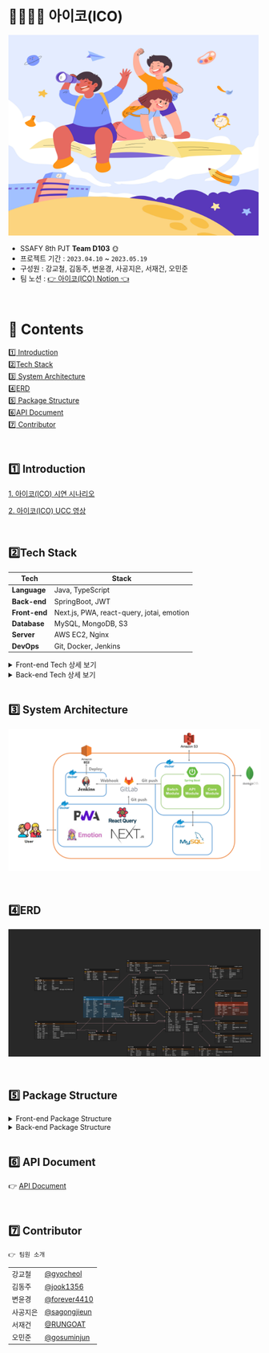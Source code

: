 # 👨‍👩‍👧‍👦 아이코(ICO)

<img src="./image/main.jpg" width="500" height="400">

- SSAFY 8th PJT **Team D103**​ 🌞
- 프로젝트 기간 : `2023.04.10` ~ `2023.05.19`
- 구성원 : 강교철, 김동주, 변윤경, 사공지은, 서재건, 오민준  
- 팀 노션 : <a href="" target="_blank">👉 아이코(ICO) Notion 👈</a>

<br>

# 📌 ​Contents

[:one: Introduction](#one-introduction)<br>
[:two:​ Tech Stack](#two-tech-stack)<br>
[:three:​ System Architecture](#three-system-architecture)<br>
[:four:​ ERD](#four-erd)<br>
[:five:​ Package Structure](#five-package-structure)<br>
[:six:​ API Document](#six-api-document)<br>
[:seven:​ Contributor](#seven-contributor)<br>


<br>

## ​:one: Introduction
[1. 아이코(ICO) 시연 시나리오](https://lab.ssafy.com/s08-final/S08P31D103/-/blob/main/exec/D103_ICO_%EC%8B%9C%EC%97%B0_%EC%8B%9C%EB%82%98%EB%A6%AC%EC%98%A4.pdf)

[2. 아이코(ICO) UCC 영상](https://youtu.be/-vTEErIri4U)

<br>

## ​:two:​ Tech Stack

| Tech         | Stack                                  |
| ------------ | -------------------------------------- |
| **Language** | Java, TypeScript                       |
| **Back-end**  | SpringBoot, JWT |
| **Front-end** | Next.js, PWA, react-query, jotai, emotion                  |
| **Database** | MySQL, MongoDB, S3                                |
| **Server**   | AWS EC2, Nginx                         |
| **DevOps**   | Git, Docker, Jenkins                            |


<details>
<summary>Front-end Tech 상세 보기</summary>
<div markdown="1">

  <br>

```
- TypeScript: 5.0.4
- @types/node: 18.16.0
- @types/react: ^18.2.6
- next: 13.3.1
- next-pwa: ^5.6.0
- @tanstack/react-query: ^4.29.3
- jotai: ^2.0.4
- axios: ^1.3.6
- @emotion/react: ^11.10.6
```
</div>
</details>


<details>
<summary>Back-end Tech 상세 보기</summary>
<div markdown="1">

  <br>

```
- Java: 11
- SpringBoot: 2.7.11
- MySQL: 8.0.29
- MongoDB: 5.0.17
- Docker: 23.0.4
- Docker-compose: 1.29.2
- Jenkins: 2.387.2
- Nginx: 1.18.0
```
</div>
</details>


<br>

## :three:​ System Architecture

![img](./image/system-architecture.png)

<br>

## :four:​ ERD

![img](./image/erd.png)

<br>

## :five: Package Structure

<details>
<summary>Front-end Package Structure</summary>
<div markdown="1">

```
└─ 📂ico
    ├─ 📂public
    │  ├─ 📂assets
    │  │  ├─ 📂check
    │  │  ├─ 📂create
    │  │  ├─ 📂deposit
    │  │  ├─ 📂dock
    │  │  ├─ 📂enter
    │  │  ├─ 📂guide
    │  │  ├─ 📂home
    │  │  ├─ 📂job
    │  │  ├─ 📂login
    │  │  ├─ 📂side_menu
    │  │  └─ 📂signup
    │  └─ 📂icons
    └─ 📂src
        ├─ 📂api
        │  ├─ 📂admin
        │  ├─ 📂common
        │  │  └─ 📂shop
        │  ├─ 📂student
        │  │  ├─ 📂class
        │  │  ├─ 📂finance
        │  │  ├─ 📂gov
        │  │  ├─ 📂home
        │  │  ├─ 📂shop
        │  │  └─ 📂user
        │  └─ 📂teacher
        │      ├─ 📂class
        │      ├─ 📂finanace
        │      ├─ 📂gov
        │      ├─ 📂shop
        │      └─ 📂user
        ├─ 📂components
        │  ├─ 📂common
        │  │  ├─ 📂AnimatedRenderer
        │  │  ├─ 📂Button
        │  │  ├─ 📂Card
        │  │  ├─ 📂Carousel
        │  │  ├─ 📂Dropdown
        │  │  ├─ 📂Input
        │  │  ├─ 📂Layout
        │  │  ├─ 📂LoadImage
        │  │  ├─ 📂Modal
        │  │  ├─ 📂Portal
        │  │  ├─ 📂ShowQR
        │  │  ├─ 📂StackNotification
        │  │  ├─ 📂SwipeableGallery
        │  │  └─ 📂TableGenerator
        │  ├─ 📂student
        │  │  ├─ 📂Class
        │  │  │  ├─ 📂JobSearch
        │  │  │  └─ 📂Students
        │  │  ├─ 📂common
        │  │  │  ├─ 📂ContentWrapper
        │  │  │  └─ 📂Loading
        │  │  ├─ 📂Finance
        │  │  │  ├─ 📂Deposit
        │  │  │  │  ├─ 📂DetailPage
        │  │  │  │  ├─ 📂GuidePage
        │  │  │  │  └─ 📂Modal
        │  │  │  └─ 📂Invest
        │  │  │      ├─ 📂Chart
        │  │  │      ├─ 📂IssueList
        │  │  │      └─ 📂Modal
        │  │  ├─ 📂Gov
        │  │  │  ├─ 📂Job
        │  │  │  └─ 📂Rule
        │  │  ├─ 📂Home
        │  │  │  ├─ 📂Asset
        │  │  │  ├─ 📂AssetDetail
        │  │  │  ├─ 📂Coupon
        │  │  │  ├─ 📂GradationButton
        │  │  │  ├─ 📂JobCard
        │  │  │  ├─ 📂SideMenu
        │  │  │  └─ 📂Tip
        │  │  ├─ 📂layout
        │  │  │  ├─ 📂NavBar
        │  │  │  ├─ 📂PageHeader
        │  │  │  ├─ 📂PageLoading
        │  │  │  ├─ 📂TabMenu
        │  │  │  └─ 📂TransitionWrapper
        │  │  └─ 📂Shop
        │  │      ├─ 📂QRScanner
        │  │      └─ 📂ShopCreate
        │  └─ 📂teacher
        │      ├─ 📂Class
        │      │  ├─ 📂Coupon
        │      │  ├─ 📂JobSearch
        │      │  ├─ 📂Property
        │      │  └─ 📂Student
        │      │      ├─ 📂Detail
        │      │      └─ 📂List
        │      ├─ 📂common
        │      │  ├─ 📂CollapseMenu
        │      │  ├─ 📂CommonListElement
        │      │  ├─ 📂Form
        │      │  ├─ 📂KebabMenu
        │      │  └─ 📂Pagination
        │      ├─ 📂Finance
        │      │  ├─ 📂Deposit
        │      │  └─ 📂Invest
        │      ├─ 📂Gov
        │      │  ├─ 📂Exchequer
        │      │  ├─ 📂Job
        │      │  └─ 📂Rule
        │      ├─ 📂layout
        │      │  └─ 📂SideBar
        │      ├─ 📂Shop
        │      │  └─ 📂Create
        │      └─ 📂Signup
        │          └─ 📂SignupIcons
        ├─ 📂hooks
        ├─ 📂pages
        │  ├─ 📂admin
        │  ├─ 📂student
        │  │  ├─ 📂class
        │  │  ├─ 📂finance
        │  │  │  ├─ 📂deposit
        │  │  │  └─ 📂invest
        │  │  ├─ 📂gov
        │  │  │  ├─ 📂exchequer
        │  │  │  ├─ 📂job
        │  │  │  └─ 📂rule
        │  │  ├─ 📂home
        │  │  │  ├─ 📂asset
        │  │  │  ├─ 📂coupon
        │  │  │  └─ 📂exchequer
        │  │  └─ 📂shop
        │  │      ├─ 📂student
        │  │      └─ 📂teacher
        │  └─ 📂teacher
        │      ├─ 📂class
        │      ├─ 📂finance
        │      ├─ 📂gov
        │      │  ├─ 📂exchequer
        │      │  ├─ 📂job
        │      │  └─ 📂rule
        │      └─ 📂shop
        │          ├─ 📂my
        │          └─ 📂student
        ├─ 📂store
        ├─ 📂styles
        ├─ 📂types
        │  ├─ 📂admin
        │  ├─ 📂common
        │  ├─ 📂student
        │  └─ 📂teacher
        └─ 📂util
```

</div>
</details>

<details>
<summary>Back-end Package Structure</summary>
<div markdown="1">

```
📦Back-end
 ┣ 📂api-module
 ┃ ┣ 📂src
 ┃ ┃ ┣ 📂main
 ┃ ┃ ┃ ┣ 📂java
 ┃ ┃ ┃ ┃ ┗ 📂com
 ┃ ┃ ┃ ┃ ┃ ┗ 📂ico
 ┃ ┃ ┃ ┃ ┃ ┃ ┗ 📂api
 ┃ ┃ ┃ ┃ ┃ ┃ ┃ ┣ 📂config
 ┃ ┃ ┃ ┃ ┃ ┃ ┃ ┣ 📂controller
 ┃ ┃ ┃ ┃ ┃ ┃ ┃ ┣ 📂dto
 ┃ ┃ ┃ ┃ ┃ ┃ ┃ ┃ ┣ 📂bank
 ┃ ┃ ┃ ┃ ┃ ┃ ┃ ┃ ┣ 📂certification
 ┃ ┃ ┃ ┃ ┃ ┃ ┃ ┃ ┣ 📂coupon
 ┃ ┃ ┃ ┃ ┃ ┃ ┃ ┃ ┣ 📂immigration
 ┃ ┃ ┃ ┃ ┃ ┃ ┃ ┃ ┣ 📂job
 ┃ ┃ ┃ ┃ ┃ ┃ ┃ ┃ ┣ 📂nation
 ┃ ┃ ┃ ┃ ┃ ┃ ┃ ┃ ┣ 📂resume
 ┃ ┃ ┃ ┃ ┃ ┃ ┃ ┃ ┣ 📂rule
 ┃ ┃ ┃ ┃ ┃ ┃ ┃ ┃ ┣ 📂stock
 ┃ ┃ ┃ ┃ ┃ ┃ ┃ ┃ ┣ 📂student
 ┃ ┃ ┃ ┃ ┃ ┃ ┃ ┃ ┣ 📂studentProduct
 ┃ ┃ ┃ ┃ ┃ ┃ ┃ ┃ ┣ 📂tax
 ┃ ┃ ┃ ┃ ┃ ┃ ┃ ┃ ┣ 📂teacherProduct
 ┃ ┃ ┃ ┃ ┃ ┃ ┃ ┃ ┣ 📂transaction
 ┃ ┃ ┃ ┃ ┃ ┃ ┃ ┃ ┣ 📂treasuryHistory
 ┃ ┃ ┃ ┃ ┃ ┃ ┃ ┃ ┣ 📂user
 ┃ ┃ ┃ ┃ ┃ ┃ ┃ ┣ 📂service
 ┃ ┃ ┃ ┃ ┃ ┃ ┃ ┃ ┣ 📂bank
 ┃ ┃ ┃ ┃ ┃ ┃ ┃ ┃ ┣ 📂certification
 ┃ ┃ ┃ ┃ ┃ ┃ ┃ ┃ ┣ 📂coupon
 ┃ ┃ ┃ ┃ ┃ ┃ ┃ ┃ ┣ 📂immigration
 ┃ ┃ ┃ ┃ ┃ ┃ ┃ ┃ ┣ 📂job
 ┃ ┃ ┃ ┃ ┃ ┃ ┃ ┃ ┣ 📂nation
 ┃ ┃ ┃ ┃ ┃ ┃ ┃ ┃ ┣ 📂resume
 ┃ ┃ ┃ ┃ ┃ ┃ ┃ ┃ ┣ 📂rule
 ┃ ┃ ┃ ┃ ┃ ┃ ┃ ┃ ┣ 📂stock
 ┃ ┃ ┃ ┃ ┃ ┃ ┃ ┃ ┣ 📂student
 ┃ ┃ ┃ ┃ ┃ ┃ ┃ ┃ ┣ 📂tax
 ┃ ┃ ┃ ┃ ┃ ┃ ┃ ┃ ┣ 📂teacher
 ┃ ┃ ┃ ┃ ┃ ┃ ┃ ┃ ┣ 📂transaction
 ┃ ┃ ┃ ┃ ┃ ┃ ┃ ┃ ┣ 📂treasury
 ┃ ┃ ┃ ┃ ┃ ┃ ┃ ┃ ┣ 📂user
 ┃ ┃ ┃ ┃ ┃ ┃ ┃ ┃ ┗ 📜S3UploadService.java
 ┃ ┃ ┃ ┃ ┃ ┃ ┃ ┣ 📂sse
 ┃ ┃ ┃ ┃ ┃ ┃ ┃ ┣ 📂user
 ┃ ┃ ┃ ┃ ┃ ┃ ┃ ┣ 📂util
 ┃ ┃ ┃ ┃ ┃ ┃ ┃ ┗ 📜ApiModuleApplication.java
 ┃ ┃ ┃ ┗ 📂resources
 ┃ ┃ ┗ 📂test
 ┃ ┃ ┃ ┗ 📂java
 ┃ ┃ ┃ ┃ ┗ 📂com
 ┃ ┃ ┃ ┃ ┃ ┗ 📂ico
 ┃ ┃ ┃ ┃ ┃ ┃ ┗ 📂api
 ┃ ┃ ┃ ┃ ┃ ┃ ┃ ┗ 📜ApiModuleApplicationTests.java
 ┃ ┗ 📜Dockerfile
 ┣ 📂batch-module
 ┃ ┣ 📂src
 ┃ ┃ ┣ 📂main
 ┃ ┃ ┃ ┣ 📂java
 ┃ ┃ ┃ ┃ ┗ 📂com
 ┃ ┃ ┃ ┃ ┃ ┗ 📂ico
 ┃ ┃ ┃ ┃ ┃ ┃ ┗ 📂batch
 ┃ ┃ ┃ ┃ ┃ ┃ ┃ ┣ 📂job
 ┃ ┃ ┃ ┃ ┃ ┃ ┃ ┣ 📂scheduler
 ┃ ┃ ┃ ┃ ┃ ┃ ┃ ┣ 📂service
 ┃ ┃ ┃ ┃ ┃ ┃ ┃ ┗ 📜BatchModuleApplication.java
 ┃ ┃ ┃ ┗ 📂resources
 ┃ ┃ ┗ 📂test
 ┃ ┃ ┃ ┗ 📂java
 ┃ ┃ ┃ ┃ ┗ 📂com
 ┃ ┃ ┃ ┃ ┃ ┗ 📂ico
 ┃ ┃ ┃ ┃ ┃ ┃ ┗ 📂batch
 ┃ ┃ ┃ ┃ ┃ ┃ ┃ ┗ 📜BatchModuleApplicationTests.java
 ┃ ┗ 📜Dockerfile
 ┣ 📂core-module
 ┃ ┗ 📂src
 ┃ ┃ ┣ 📂main
 ┃ ┃ ┃ ┗ 📂java
 ┃ ┃ ┃ ┃ ┗ 📂com
 ┃ ┃ ┃ ┃ ┃ ┗ 📂ico
 ┃ ┃ ┃ ┃ ┃ ┃ ┗ 📂core
 ┃ ┃ ┃ ┃ ┃ ┃ ┃ ┣ 📂code
 ┃ ┃ ┃ ┃ ┃ ┃ ┃ ┣ 📂config
 ┃ ┃ ┃ ┃ ┃ ┃ ┃ ┣ 📂data
 ┃ ┃ ┃ ┃ ┃ ┃ ┃ ┣ 📂dto
 ┃ ┃ ┃ ┃ ┃ ┃ ┃ ┣ 📂entity
 ┃ ┃ ┃ ┃ ┃ ┃ ┃ ┣ 📂exception
 ┃ ┃ ┃ ┃ ┃ ┃ ┃ ┗ 📂repository
 ┣ 📜build.gradle
 ┣ 📜docker-compose.yml
 ```

</div>
</details>

<br>

## :six: API Document

:point_right: [API Document](https://documenter.getpostman.com/view/27057962/2s93kz5kMH)

<br>

## :seven:​ Contributor

```
👉 팀원 소개
```

<table class="tg">
<tbody>
    <tr>
        <td>강교철</td>
        <td><a href="https://github.com/gyocheol">@gyocheol</a></td>
    </tr>
    <tr>
        <td>김동주</td>
        <td><a href="https://github.com/jook1356">@jook1356</a></td>
    </tr>
    <tr>
        <td>변윤경</td>
        <td><a href="https://github.com/forever4410">@forever4410</a></td>
    </tr>
    <tr>
        <td>사공지은</td>
        <td><a href="https://github.com/sagongjieun">@sagongjieun</a></td>
    </tr>
    <tr>
        <td>서재건</td>
        <td><a href="https://github.com/RUNGOAT">@RUNGOAT</a></td>
    </tr>
    <tr>
        <td>오민준</td>
        <td><a href="https://github.com/gosuminjun">@gosuminjun</a></td>
    </tr>
</tbody>
</table>
